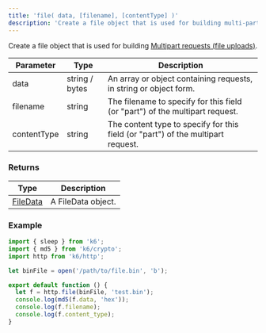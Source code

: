 ```yaml
---
title: 'file( data, [filename], [contentType] )'
description: 'Create a file object that is used for building multi-part requests.'
---
```


Create a file object that is used for building [Multipart requests (file uploads)](/using-k6/multipart-requests-file-uploads).

| Parameter   | Type           | Description                                                                      |
| ----------- | -------------- | -------------------------------------------------------------------------------- |
| data        | string / bytes | An array or object containing requests, in string or object form.                |
| filename    | string         | The filename to specify for this field (or "part") of the multipart request.     |
| contentType | string         | The content type to specify for this field (or "part") of the multipart request. |

### Returns

| Type                                         | Description        |
| -------------------------------------------- | ------------------ |
| [FileData](/javascript-api/k6-http/filedata) | A FileData object. |

### Example

<CodeGroup labels={[]}>

```js
import { sleep } from 'k6';
import { md5 } from 'k6/crypto';
import http from 'k6/http';

let binFile = open('/path/to/file.bin', 'b');

export default function () {
  let f = http.file(binFile, 'test.bin');
  console.log(md5(f.data, 'hex'));
  console.log(f.filename);
  console.log(f.content_type);
}
```

</CodeGroup>

